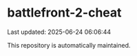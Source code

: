 # battlefront-2-cheat

Last updated: 2025-06-24 06:06:44

This repository is automatically maintained.

